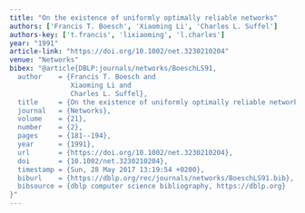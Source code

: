 ```yaml
---
title: "On the existence of uniformly optimally reliable networks"
authors: ['Francis T. Boesch', 'Xiaoming Li', 'Charles L. Suffel']
authors-key: ['t.francis', 'lixiaoming', 'l.charles']
year: "1991"
article-link: "https://doi.org/10.1002/net.3230210204"
venue: "Networks"
bibex: "@article{DBLP:journals/networks/BoeschLS91,
  author    = {Francis T. Boesch and
               Xiaoming Li and
               Charles L. Suffel},
  title     = {On the existence of uniformly optimally reliable networks},
  journal   = {Networks},
  volume    = {21},
  number    = {2},
  pages     = {181--194},
  year      = {1991},
  url       = {https://doi.org/10.1002/net.3230210204},
  doi       = {10.1002/net.3230210204},
  timestamp = {Sun, 28 May 2017 13:19:54 +0200},
  biburl    = {https://dblp.org/rec/journals/networks/BoeschLS91.bib},
  bibsource = {dblp computer science bibliography, https://dblp.org}
}"
---
```

